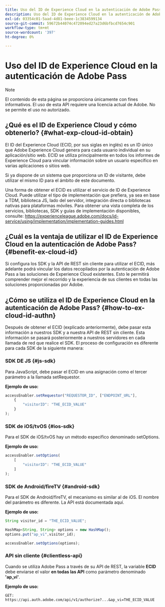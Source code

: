 ```yaml
---
title: Uso del ID de Experience Cloud en la autenticación de Adobe Pass
description: Uso del ID de Experience Cloud en la autenticación de Adobe Pass
exl-id: 03354c01-5aad-4d81-beee-1c3834599134
source-git-commit: 59672b44074c472094ed27a23d6bfbcd7654c901
workflow-type: tm+mt
source-wordcount: '397'
ht-degree: 0%

---
```


# Uso del ID de Experience Cloud en la autenticación de Adobe Pass

>[!NOTE]
>
>El contenido de esta página se proporciona únicamente con fines informativos. El uso de esta API requiere una licencia actual de Adobe. No se permite el uso no autorizado.

## ¿Qué es el ID de Experience Cloud y cómo obtenerlo? {#what-exp-cloud-id-obtain}

El ID del Experience Cloud (ECID, por sus siglas en inglés) es un ID único que Adobe Experience Cloud genera para cada usuario individual en su aplicación/sitio web. ECID se utiliza principalmente en todos los informes de Experience Cloud para vincular información sobre un usuario específico en varias aplicaciones o sitios web.

Si ya dispone de un sistema que proporciona un ID de visitante, debe utilizar el mismo ID para el ámbito de este documento.

Una forma de obtener el ECID es utilizar el servicio de ID de Experience Cloud. Puede utilizar el tipo de implementación que prefiera, ya sea en base a TDM, biblioteca JS, lado del servidor, integración directa o bibliotecas nativas para plataformas móviles. Para obtener una vista completa de los servicios, bibliotecas, SDK y guías de implementación disponibles, consulte: <https://experienceleague.adobe.com/docs/id-service/using/implementation/implementation-guides.html>

## ¿Cuál es la ventaja de utilizar el ID de Experience Cloud en la autenticación de Adobe Pass? {#benefit-ex-cloud-id}

Si configura los SDK y la API de REST sin cliente para utilizar el ECID, más adelante podrá vincular los datos recopilados por la autenticación de Adobe Pass a las soluciones de Experience Cloud existentes. Esto le permitirá comprender mejor el recorrido y la experiencia de sus clientes en todas las soluciones proporcionadas por Adobe.

## ¿Cómo se utiliza el ID de Experience Cloud en la autenticación de Adobe Pass? {#how-to-ex-cloud-id-authn}

Después de obtener el ECID (explicado anteriormente), debe pasar esta información a nuestros SDK y a nuestra API de REST sin cliente. Esta información se pasará posteriormente a nuestros servidores en cada llamada de red que realice el SDK. El proceso de configuración es diferente para cada SDK de la siguiente manera:

### SDK DE JS {#js-sdk}

Para JavaScript, debe pasar el ECID en una asignación como el tercer parámetro a la llamada setRequestor.

**Ejemplo de uso:**

```JavaScript
accessEnabler.setRequestor("REQUESTOR_ID", ["ENDPOINT_URL"],
    {
        "visitorID": "THE_ECID_VALUE"
    }
);
```

### SDK de iOS/tvOS {#ios-sdk}

Para el SDK de iOS/tvOS hay un método específico denominado setOptions.

**Ejemplo de uso:**

```JavaScript
accessEnabler.setOptions(
    [
        "visitorID": "THE_ECID_VALUE"
    ]
);
```

### SDK de Android/fireTV {#android-sdk}

Para el SDK de Android/fireTV, el mecanismo es similar al de iOS. El nombre del parámetro es diferente. La API está documentada aquí.

**Ejemplo de uso:**

```JavaScript
String visitor_id = "THE_ECID_VALUE";

HashMap<String, String> options = new HashMap();
options.put("ap_vi",visitor_id);

accessEnabler.setOptions(options);
```

### API sin cliente {#clientless-api}

Cuando se utiliza Adobe Pass a través de su API de REST, la variable **ECID** debe enviarse el valor **en todas las API** como parámetro denominado **&#39;ap_vi&#39;**.

**Ejemplo de uso:**

`GET: https://api.auth.adobe.com/api/v1/authorize?...&ap_vi=THE_ECID_VALUE`
